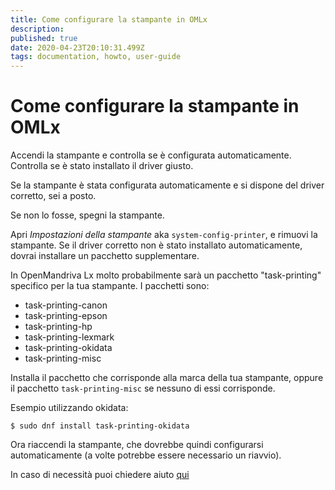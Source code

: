 ```yaml
---
title: Come configurare la stampante in OMLx
description: 
published: true
date: 2020-04-23T20:10:31.499Z
tags: documentation, howto, user-guide
---
```


# Come configurare la stampante in OMLx
Accendi la stampante e controlla se è configurata automaticamente. Controlla se è stato installato il driver giusto.

Se la stampante è stata configurata automaticamente e si dispone del driver corretto, sei a posto.

Se non lo fosse, spegni la stampante.

Apri *Impostazioni della stampante* aka `system-config-printer`, e rimuovi la stampante.
Se il driver corretto non è stato installato automaticamente, dovrai installare un pacchetto supplementare.

In OpenMandriva Lx molto probabilmente sarà un pacchetto "task-printing" specifico per la tua stampante.
I pacchetti sono:
- task-printing-canon
- task-printing-epson
- task-printing-hp
- task-printing-lexmark
- task-printing-okidata
- task-printing-misc

Installa il pacchetto che corrisponde alla marca della tua stampante, oppure il pacchetto `task-printing-misc` se nessuno di essi corrisponde.

Esempio utilizzando okidata:
```
$ sudo dnf install task-printing-okidata
```
Ora riaccendi la stampante, che dovrebbe quindi configurarsi automaticamente (a volte potrebbe essere necessario un riavvio).

In caso di necessità puoi chiedere aiuto [qui](https://forum.openmandriva.org/c/en/support)


